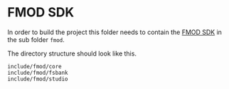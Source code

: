 # FMOD SDK

In order to build the project this folder needs to contain the
[FMOD SDK](https://www.fmod.com/download#fmodengine) in the sub folder `fmod`.

The directory structure should look like this.

```
include/fmod/core
include/fmod/fsbank
include/fmod/studio
```
